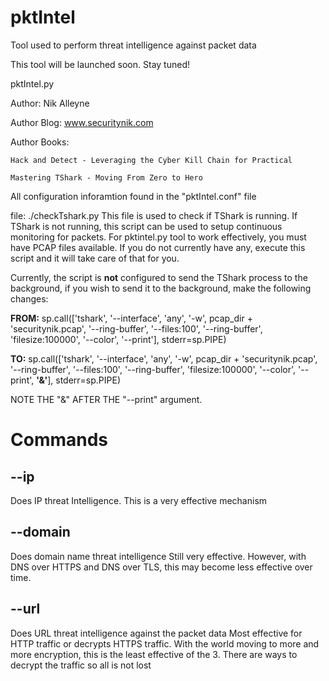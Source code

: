 # pktIntel
Tool used to perform threat intelligence against packet data


This tool will be launched soon. Stay tuned!



pktIntel.py

Author: Nik Alleyne

Author Blog: www.securitynik.com

Author Books: 
	
	Hack and Detect - Leveraging the Cyber Kill Chain for Practical 
	
	Mastering TShark - Moving From Zero to Hero



All configuration inforamtion found in the "pktIntel.conf" file

file: ./checkTshark.py
This file is used to check if TShark is running. If TShark is not running, this script can be used to setup continuous monitoring for packets. 
For pktintel.py tool to work effectively, you must have PCAP files available. If you do not currently have any, execute this script and it will take care of that for you.


Currently, the script is **not** configured to send the TShark process to the background, if you wish to send it to the background, make the following changes:

**FROM:**
	sp.call(['tshark', '--interface', 'any', '-w', pcap_dir + 'securitynik.pcap', '--ring-buffer', '--files:100', '--ring-buffer', 'filesize:100000', '--color', '--print'], stderr=sp.PIPE)


**TO:**
	sp.call(['tshark', '--interface', 'any', '-w', pcap_dir + 'securitynik.pcap', '--ring-buffer', '--files:100', '--ring-buffer', 'filesize:100000', '--color', '--print', **'&'**], stderr=sp.PIPE)

NOTE THE "&" AFTER THE "--print" argument.


# Commands
## --ip 
Does IP threat Intelligence. 
This is a very effective mechanism


## --domain
Does domain name threat intelligence
Still very effective. However, with DNS over HTTPS and DNS over TLS, this may become less effective over time.



## --url
Does URL threat intelligence against the packet data
Most effective for HTTP traffic or decrypts HTTPS traffic.
With the world moving to more and more encryption, this is the least effective of the 3. 
There are ways to decrypt the traffic so all is not lost 

